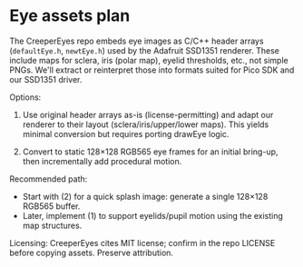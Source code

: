 # Eye assets plan

The CreeperEyes repo embeds eye images as C/C++ header arrays (`defaultEye.h`, `newtEye.h`) used by the Adafruit SSD1351 renderer. These include maps for sclera, iris (polar map), eyelid thresholds, etc., not simple PNGs. We'll extract or reinterpret those into formats suited for Pico SDK and our SSD1351 driver.

Options:

1) Use original header arrays as-is (license-permitting) and adapt our renderer to their layout (sclera/iris/upper/lower maps). This yields minimal conversion but requires porting drawEye logic.

2) Convert to static 128×128 RGB565 eye frames for an initial bring-up, then incrementally add procedural motion.

Recommended path:

- Start with (2) for a quick splash image: generate a single 128×128 RGB565 buffer.
- Later, implement (1) to support eyelids/pupil motion using the existing map structures.

Licensing: CreeperEyes cites MIT license; confirm in the repo LICENSE before copying assets. Preserve attribution.

